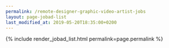```yaml
---
permalink: /remote-designer-graphic-video-artist-jobs
layout: page-jobad-list
last_modified_at: 2019-05-20T18:35:00+0200
---
```

{% include render_jobad_list.html permalink=page.permalink %}
